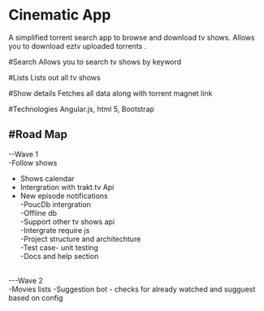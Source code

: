 # Cinematic App
A simplified torrent search app to browse and download tv shows. Allows you to download eztv uploaded torrents .

#Search
  Allows you to search tv shows by keyword

#Lists
  Lists out all tv shows

#Show details 
Fetches all data along with torrent magnet link

#Technologies 
  Angular.js,
  html 5,
  Bootstrap


#Road Map
--------
--Wave 1<br>
-Follow shows <br>
- Shows calendar <br>
- Intergration with trakt.tv Api <br>
- New episode notifications <br>
-PoucDb intergration<br>
-Offline db<br>
-Support other tv shows api<br>
-Intergrate require js <br>
-Project structure and architechture<br>
-Test case- unit testing<br>
-Docs and help section<br>
<br>
---Wave 2<br>
-Movies lists
-Suggestion bot - checks for already watched and sugguest based on config
